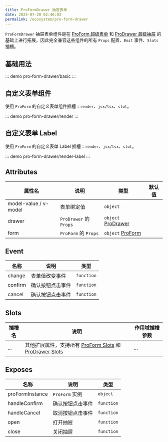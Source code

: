 ```yaml
---
title: ProFormDrawer 抽屉表单
date: 2025-07-20 02:46:03
permalink: /ecosystem/pro-form-drawer
---
```


`ProFormDrawer` 抽屉表单组件是在 [ProForm 超级表单](/ecosystem/pro-form/basic) 和 [ProDrawer 超级抽屉](/ecosystem/pro-drawer) 的基础上进行拓展，因此完全兼容这些组件的所有 `Props` 配置、`Emit` 事件、`Slots `插槽。

## 基础用法

::: demo
pro-form-drawer/basic
:::

## 自定义表单组件

使用 `ProForm` 的自定义表单组件插槽：`render`、`jsx/tsx`、`slot`。

::: demo
pro-form-drawer/render
:::

## 自定义表单 Label

使用 `ProForm` 的自定义表单 Label 插槽：`render`、`jsx/tsx`、`slot`。

::: demo
pro-form-drawer/render-label
:::

## Attributes

| 属性名                | 说明                   | 类型                                                      | 默认值 |
| --------------------- | ---------------------- | --------------------------------------------------------- | ------ |
| model-value / v-model | 表单绑定值             | `object`                                                  |        |
| drawer                | `ProDrawer` 的 `Props` | `object` [ProDrawer](/ecosystem/pro-drawer#attributes)    |        |
| form                  | `ProForm` 的 `Props`   | `object` [ProForm](/ecosystem/pro-form/config#attributes) |        |

## Event

| 名称    | 说明             | 类型                                                                                                           |
| ------- | ---------------- | -------------------------------------------------------------------------------------------------------------- |
| change  | 表单值改变事件   | `function` <Tip content="(value: any, model: Record<string, any>, column: FormItemColumnProps) => void" /> |
| confirm | 确认按钮点击事件 | `function` <Tip content="(model: Record<string, any>) => void" />                                              |
| cancel  | 确认按钮点击事件 | `function`                                                                                                     |

## Slots

| 插槽名 | 说明                                                                                                                              | 作用域插槽参数 |
| ------ | --------------------------------------------------------------------------------------------------------------------------------- | -------------- |
| ...    | 其他扩展属性，支持所有 [ProForm Slots](/ecosystem/pro-form/config#slots) 和 [ProDrawer Slots](/ecosystem/pro-drawer/config#slots) | ...            |

## Exposes

| 名称            | 说明             | 类型                                               |
| --------------- | ---------------- | -------------------------------------------------- |
| proFormInstance | `ProForm` 实例   | `object` <Tip content="ProFormInstance \| null" /> |
| handleConfirm   | 确认按钮点击事件 | `function` <Tip content="() => Promise<void>>" />  |
| handleCancel    | 取消按钮点击事件 | `function` <Tip content="() => void" />            |
| open            | 打开抽屉         | `function` <Tip content="() => void" />            |
| close           | 关闭抽屉         | `function` <Tip content="() => void" />            |
